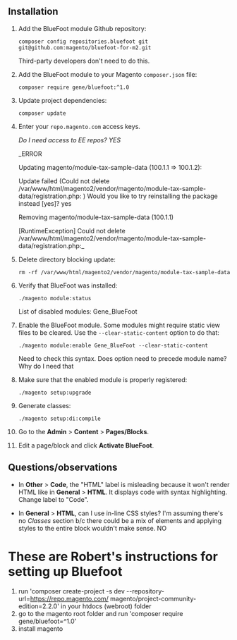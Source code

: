 ## Installation

1.  Add the BlueFoot module Github repository:

    `composer config repositories.bluefoot git git@github.com:magento/bluefoot-for-m2.git`

    Third-party developers don't need to do this.

2.  Add the BlueFoot module to your Magento `composer.json` file:

    `composer require gene/bluefoot:^1.0`

3.  Update project dependencies:

    `composer update`

4.  Enter your `repo.magento.com` access keys.

    _Do I need access to EE repos? YES_

    _ERROR

    Updating magento/module-tax-sample-data (100.1.1 => 100.1.2):     

    Update failed (Could not delete /var/www/html/magento2/vendor/magento/module-tax-sample-data/registration.php: )
    Would you like to try reinstalling the package instead [yes]? yes

    Removing magento/module-tax-sample-data (100.1.1)

    [RuntimeException]
    Could not delete /var/www/html/magento2/vendor/magento/module-tax-sample-data/registration.php:_

5.  Delete directory blocking update:

    `rm -rf /var/www/html/magento2/vendor/magento/module-tax-sample-data`

6.  Verify that BlueFoot was installed:

    `./magento module:status`

    List of disabled modules:
    Gene_BlueFoot

7.  Enable the BlueFoot module. Some modules might require static view files to be cleared. Use the `--clear-static-content` option to do that:

    `./magento module:enable Gene_BlueFoot --clear-static-content`

    Need to check this syntax. Does option need to precede module name? Why do I need that

8.  Make sure that the enabled module is properly registered:

    `./magento setup:upgrade`

9.  Generate classes:

    `./magento setup:di:compile`

10. Go to the **Admin** > **Content** > **Pages/Blocks**.

11. Edit a page/block and click **Activate BlueFoot**.

## Questions/observations

-   In **Other** > **Code**, the "HTML" label is misleading because it won't render HTML like in **General** > **HTML**. It displays code with syntax highlighting. Change label to "Code".

-   In **General** > **HTML**, can I use in-line CSS styles? I'm assuming there's no _Classes_ section b/c there could be a mix of elements and applying styles to the entire block wouldn't make sense. NO


# These are Robert's instructions for setting up Bluefoot

1. run 'composer create-project -s dev --repository-url=https://repo.magento.com/ magento/project-community-edition=2.2.0' in your htdocs (webroot) folder
2. go to the magento root folder and run 'composer require gene/bluefoot=^1.0'
3. install magento
